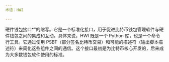 ```yaml
---
术语：HWI

---
```

硬件钱包接口*"的缩写。它是一个标准化接口，用于促进比特币钱包管理软件与硬件钱包之间的集成和互动。具体来说，HWI 既是一个 Python 库，也是一个命令行工具。它通过使用 PSBT（部分签名比特币交易）和可能的描述符（输出脚本描述符）来简化这些组件之间的通信。这个接口最初是为比特币核心开发的，后来成为大多数钱包软件使用的标准。